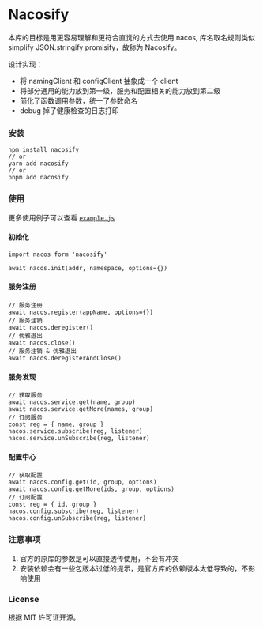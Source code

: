 # Nacosify

本库的目标是用更容易理解和更符合直觉的方式去使用 nacos, 库名取名规则类似 simplify JSON.stringify promisify，故称为 Nacosify。

设计实现：
- 将 namingClient 和 configClient 抽象成一个 client
- 将部分通用的能力放到第一级，服务和配置相关的能力放到第二级
- 简化了函数调用参数，统一了参数命名
- debug 掉了健康检查的日志打印

### 安装

```
npm install nacosify
// or
yarn add nacosify
// or
pnpm add nacosify
```

### 使用

更多使用例子可以查看 [`example.js`](./example.js)

#### 初始化

```
import nacos form 'nacosify'

await nacos.init(addr, namespace, options={})
```

#### 服务注册

```
// 服务注册
await nacos.register(appName, options={})
// 服务注销
await nacos.deregister()
// 优雅退出
await nacos.close()
// 服务注销 & 优雅退出
await nacos.deregisterAndClose()
```

#### 服务发现

```
// 获取服务
await nacos.service.get(name, group)
await nacos.service.getMore(names, group)
// 订阅服务
const reg = { name, group }
nacos.service.subscribe(reg, listener)
nacos.service.unSubscribe(reg, listener)
```

#### 配置中心

```
// 获取配置
await nacos.config.get(id, group, options)
await nacos.config.getMore(ids, group, options)
// 订阅配置
const reg = { id, group }
nacos.config.subscribe(reg, listener)
nacos.config.unSubscribe(reg, listener)
```

### 注意事项

1. 官方的原库的参数是可以直接透传使用，不会有冲突
2. 安装依赖会有一些包版本过低的提示，是官方库的依赖版本太低导致的，不影响使用

### License

根据 MIT 许可证开源。
